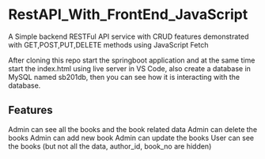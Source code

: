 # RestAPI_With_FrontEnd_JavaScript
A Simple backend RESTFul API service with CRUD features demonstrated with GET,POST,PUT,DELETE methods using JavaScript Fetch

After cloning this repo start the springboot application and at the same time start the index.html using live server in VS Code, also create a database in MySQL named sb201db, then you can see how it is interacting with the database.

## Features

Admin can see all the books and the book related data
Admin can delete the books
Admin can add new book
Admin can update the books
User can see the books (but not all the data, author_id, book_no are hidden)

